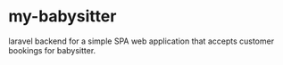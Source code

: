 # my-babysitter
laravel backend for a simple SPA web application that accepts customer bookings for babysitter.
